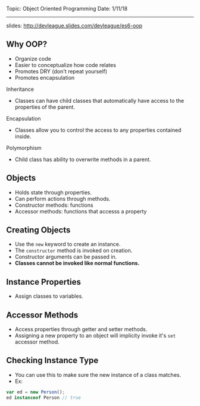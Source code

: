 Topic: Object Oriented Programming
Date: 1/11/18
***
slides: http://devleague.slides.com/devleague/es6-oop

## Why OOP?

- Organize code
- Easier to conceptualize how code relates
- Promotes DRY (don't repeat yourself)
- Promotes encapsulation


Inheritance
- Classes can have child classes that automatically have access to the properties of the parent.

Encapsulation
- Classes allow you to control the access to any properties contained inside.

Polymorphism
- Child class has ability to overwrite methods in a parent.

## Objects
- Holds state through properties.
- Can perform actions through methods.
- Constructor methods: functions
- Accessor methods: functions that accesss a property

## Creating Objects
- Use the `new` keyword to create an instance.
- The `constructor` method is invoked on creation.
- Constructor arguments can be passed in.
- __Classes cannot be invoked like normal functions.__

## Instance Properties
- Assign classes to variables.

## Accessor Methods
- Access properties through getter and setter methods.
- Assigning a new property to an object will implicity invoke it's `set` accessor method.

## Checking Instance Type
- You can use this to make sure the new instance of a class matches.
- Ex:
```javascript
var ed = new Person();
ed instanceof Person // true
```
